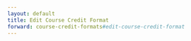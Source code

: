 ```yaml
---
layout: default
title: Edit Course Credit Format
forward: course-credit-formats#edit-course-credit-format
---
```

